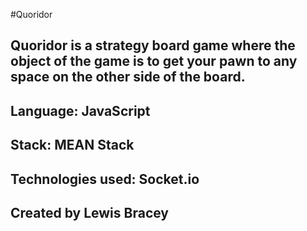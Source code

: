 #Quoridor
## Quoridor is a strategy board game where the object of the game is to get your pawn to any space on the other side of the board.
## Language: JavaScript
## Stack: MEAN Stack
## Technologies used: Socket.io
## Created by Lewis Bracey

